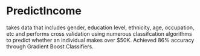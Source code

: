 # PredictIncome
takes data that includes gender, education level, ethnicity, age, occupation, etc and performs cross validation using numerous classifcation algorithms to predict whether an individual makes over $50K. Achieved 86% accuracy through Gradient Boost Classifiers.

